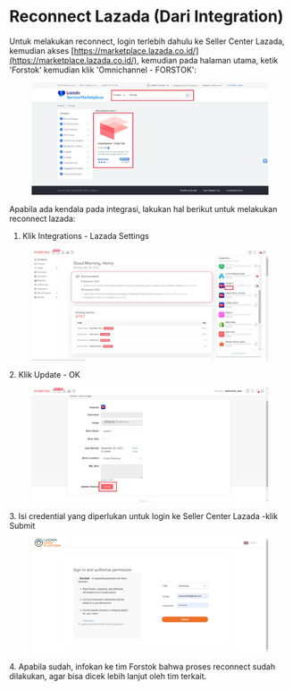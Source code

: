 # Reconnect Lazada (Dari Integration)

Untuk melakukan reconnect, login terlebih dahulu ke Seller Center Lazada, kemudian akses [https://marketplace.lazada.co.id/](https://marketplace.lazada.co.id/), kemudian pada halaman utama, ketik 'Forstok' kemudian klik 'Omnichannel - FORSTOK':

<figure><img src="../../.gitbook/assets/Screenshot 2024-02-07 170253.jpg" alt=""><figcaption></figcaption></figure>



Apabila ada kendala pada integrasi, lakukan hal berikut untuk melakukan reconnect lazada:

1. Klik Integrations - Lazada Settings

<figure><img src="../../.gitbook/assets/Screenshot 2022-09-26 115045.jpg" alt=""><figcaption></figcaption></figure>

2\. Klik Update - OK

<figure><img src="../../.gitbook/assets/Screenshot 2022-09-26 115155.jpg" alt=""><figcaption></figcaption></figure>

3\. Isi credential yang diperlukan untuk login ke Seller Center Lazada -klik Submit

<figure><img src="../../.gitbook/assets/Screenshot 2022-09-26 115333.jpg" alt=""><figcaption></figcaption></figure>

4\. Apabila sudah, infokan ke tim Forstok bahwa proses reconnect sudah dilakukan, agar bisa dicek lebih lanjut oleh tim terkait.
